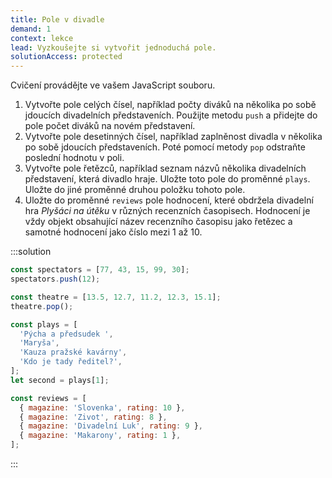 ```yaml
---
title: Pole v divadle
demand: 1
context: lekce
lead: Vyzkoušejte si vytvořit jednoduchá pole.
solutionAccess: protected
---
```


Cvičení provádějte ve vašem JavaScript souboru.

1. Vytvořte pole celých čísel, například počty diváků na několika po sobě jdoucích divadelních představeních. Použijte metodu `push` a přidejte do pole počet diváků na novém představení.
1. Vytvořte pole desetinných čísel, například zaplněnost divadla v několika po sobě jdoucích představeních. Poté pomocí metody `pop` odstraňte poslední hodnotu v poli.
1. Vytvořte pole řetězců, například seznam názvů několika divadelních představení, která divadlo hraje. Uložte toto pole do proměnné `plays`. Uložte do jiné proměnné druhou položku tohoto pole.
1. Uložte do proměnné `reviews` pole hodnocení, které obdržela divadelní hra _Plyšáci na útěku_ v různých recenzních časopisech. Hodnocení je vždy objekt obsahující název recenzního časopisu jako řetězec a samotné hodnocení jako číslo mezi 1 až 10.

:::solution

```js
const spectators = [77, 43, 15, 99, 30];
spectators.push(12);

const theatre = [13.5, 12.7, 11.2, 12.3, 15.1];
theatre.pop();

const plays = [
  'Pýcha a předsudek ',
  'Maryša',
  'Kauza pražské kavárny',
  'Kdo je tady ředitel?',
];
let second = plays[1];

const reviews = [
  { magazine: 'Slovenka', rating: 10 },
  { magazine: 'Zivot', rating: 8 },
  { magazine: 'Divadelní Luk', rating: 9 },
  { magazine: 'Makarony', rating: 1 },
];
```

:::
